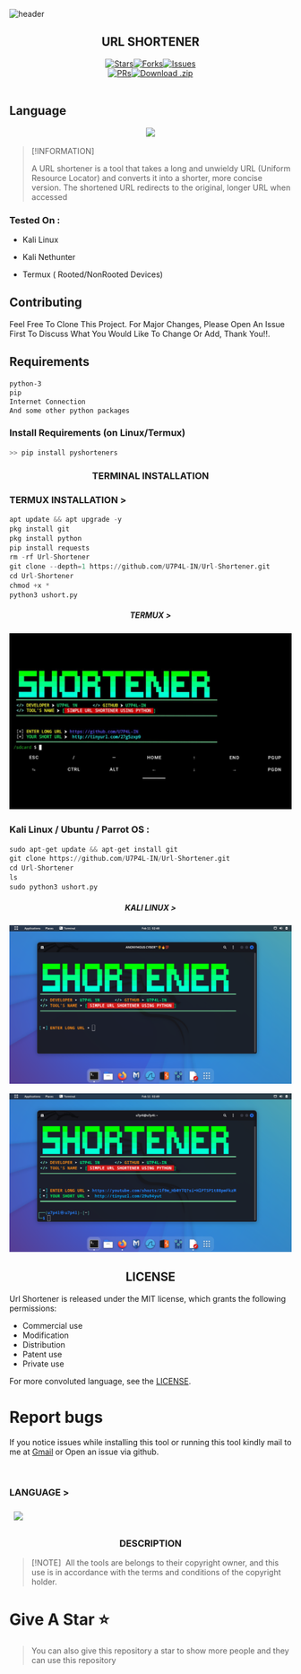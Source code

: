 ![header](https://capsule-render.vercel.app/api?type=waving&color=auto&height=300&section=header&text=URL%20SHORTENER&fontSize=90&animation=fadeIn&fontAlignY=38&desc=CONVERT%20LONG%20URL%20TO%20SHORT%20URL%20BY%20USING%20THIS%20TOOL&descAlignY=51&descAlign=62)

<h2 align="center">URL SHORTENER</h2>

  <div align="center"><a href="https://github.com/U7P4L-IN/Url-Shortener/stargazers/"><img src="https://custom-icon-badges.demolab.com/github/stars/U7P4L-IN/Url-Shortener?label=Stars&logo=star&labelColor=302d41&color=c9cbff&logoColor=d9e0ee&style=for-the-badge" alt="Stars"></a><a href="https://github.com/U7P4L-IN/Url-Shortener/network/members/"><img src="https://custom-icon-badges.demolab.com/github/forks/U7P4L-IN/Url-Shortener?label=Forks&logo=fork&labelColor=302d41&color=b5e8e0&logoColor=d9e0ee&style=for-the-badge" alt="Forks"></a><a href="https://github.com/U7P4L-IN/Url-Shortener/issues"><img src="https://custom-icon-badges.demolab.com/github/issues/U7P4L-IN/Url-Shortener?label=Issues&labelColor=302d41&color=f5a97f&logoColor=d9e0ee&logo=issue&style=for-the-badge" alt="Issues"/></div>
  <div align="center"></a><a href="https://github.com/U7P4L-IN/Url-Shortener/pull"><img src="https://custom-icon-badges.demolab.com/github/issues-pr/U7P4L-IN/Url-Shortener?&label=Pull%20Requests&labelColor=302d41&color=ddb6f2&logoColor=d9e0ee&logo=git-pull-request&style=for-the-badge" alt="PRs"/></a><a href="https://github.com/U7P4L-IN/Url-Shortener/archive/refs/heads/master.zip"><img src="https://custom-icon-badges.demolab.com/github/languages/code-size/U7P4L-IN/Url-Shortener?label=Download&logo=download&labelColor=302d41&color=b7bdf8&logoColor=d9e0ee&style=for-the-badge" alt="Download .zip"></a></div></br>

## Language</br>

 <p align="center"><img src="https://img.shields.io/badge/Python-FFDD00?style=for-the-badge&logo=python&logoColor=blue"/>
 
> [!INFORMATION]
> 
> A URL shortener is a tool that takes a long and unwieldy URL (Uniform Resource Locator) and converts it into a shorter, more concise version. The shortened URL redirects to the original, longer URL when accessed

### Tested On :

* Kali Linux

* Kali Nethunter

* Termux ( Rooted/NonRooted Devices)

## Contributing
Feel Free To Clone This Project. For Major Changes, Please Open An Issue First To Discuss What You Would Like To Change Or Add, Thank You!!.

## Requirements 
```
python-3
pip
Internet Connection
And some other python packages
``` 
### Install Requirements (on Linux/Termux)

```python
>> pip install pyshorteners
```
<h3 align="center"><b>TERMINAL INSTALLATION</b></h3>

### TERMUX INSTALLATION >
```python
apt update && apt upgrade -y
pkg install git
pkg install python
pip install requests
rm -rf Url-Shortener
git clone --depth=1 https://github.com/U7P4L-IN/Url-Shortener.git
cd Url-Shortener
chmod +x *
python3 ushort.py
```
<h5 align="center"><b>TERMUX > </b></h5>
<p align="center"><img src="./image/demo3.jpg">

### Kali Linux / Ubuntu / Parrot OS :
```python
sudo apt-get update && apt-get install git
git clone https://github.com/U7P4L-IN/Url-Shortener.git
cd Url-Shortener
ls
sudo python3 ushort.py
```

<h5 align="center"><b>KALI LINUX > </b></h5>
<p align="center"><img src="./image/demo1.png">
<p align="center"><img src="./image/demo2.png">


<h2 align="center">LICENSE</h2>

Url Shortener is released under the MIT license, which grants the following permissions:
- Commercial use
- Modification
- Distribution
- Patent use
- Private use

For more convoluted language, see the [LICENSE](/LICENSE).

# Report bugs
If you notice issues while installing this tool or running this tool kindly mail to me at <a href="mailto: lisame0007@gmail.com">Gmail</a> or Open an issue via github.


<br>
<h3 align="LEFT"><b>LANGUAGE > </b></h3>

<a href="https://github.com/U7P4L-IN/Url-Shortener.git">
  <img align="center"style="margin:0.5rem"src="https://github-readme-stats.vercel.app/api/pin/?username=U7P4L-IN&repo=Url-Shortener&title_color=ffffff&text_color=c9cacc&icon_color=4AB197&bg_color=1A2B34" />
</a>

<h3 align="center"><b>DESCRIPTION</b></h3>

> [!NOTE]  
> All the tools are belongs to their copyright owner, and this use is in accordance with the terms and conditions of the copyright holder.

# Give A Star ⭐

> You can also give this repository a star to show more people and they can use this repository
